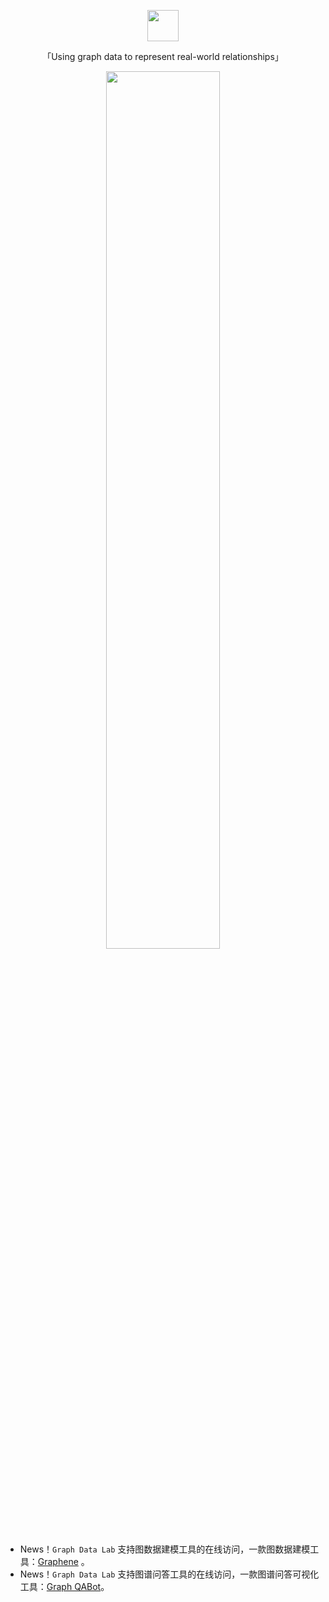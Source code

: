 <p align="center">
  <a href="https://github.com/ongdb-contrib">
    <img width="50" src="https://avatars.githubusercontent.com/u/64450028?s=400&u=75149b360a6ba3a6a9e564ed029de6fe678ba728&v=4">
  </a>
</p>

<p align="center">「Using graph data to represent real-world relationships」</p>

<p align="center">
  <a href="https://github.com/ongdb-contrib">
    <img width="60%" src="https://dist.neo4j.com/wp-content/uploads/20220112170956/data-science-1.gif">
  </a>
</p>

- News！`Graph Data Lab` 支持图数据建模工具的在线访问，一款图数据建模工具：[Graphene](https://ongdb-contrib.github.io/graphene/app/) 。
- News！`Graph Data Lab` 支持图谱问答工具的在线访问，一款图谱问答可视化工具：[Graph QABot](https://ongdb-contrib.github.io/graph-qabot)。
